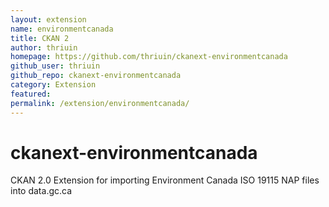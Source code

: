 ```yaml
---
layout: extension
name: environmentcanada
title: CKAN 2
author: thriuin
homepage: https://github.com/thriuin/ckanext-environmentcanada
github_user: thriuin
github_repo: ckanext-environmentcanada
category: Extension
featured: 
permalink: /extension/environmentcanada/
---
```



ckanext-environmentcanada
=========================

CKAN 2.0 Extension for importing Environment Canada ISO 19115 NAP files
into data.gc.ca

